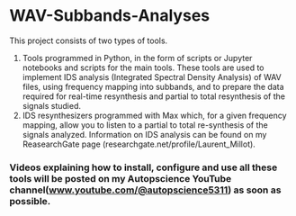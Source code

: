 # WAV-Subbands-Analyses
This project consists of two types of tools.
1. Tools programmed in Python, in the form of scripts or Jupyter notebooks and scripts for the main tools. These tools are used to implement IDS analysis (Integrated Spectral Density Analysis) of WAV files, using frequency mapping into subbands, and to prepare the data required for real-time resynthesis and partial to total resynthesis of the signals studied.
2. IDS resynthesizers programmed with Max which, for a given frequency mapping, allow you to listen to a partial to total re-synthesis of the signals analyzed. 
Information on IDS analysis can be found on my ReasearchGate page (researchgate.net/profile/Laurent_Millot).

### Videos explaining how to install, configure and use all these tools will be posted on my Autopscience YouTube channel(www.youtube.com/@autopscience5311) as soon as possible.

